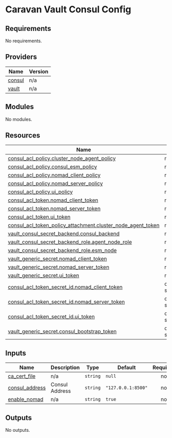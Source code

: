 # Caravan Vault Consul Config

<!-- BEGINNING OF PRE-COMMIT-TERRAFORM DOCS HOOK -->
## Requirements

No requirements.

## Providers

| Name | Version |
|------|---------|
| <a name="provider_consul"></a> [consul](#provider\_consul) | n/a |
| <a name="provider_vault"></a> [vault](#provider\_vault) | n/a |

## Modules

No modules.

## Resources

| Name | Type |
|------|------|
| [consul_acl_policy.cluster_node_agent_policy](https://registry.terraform.io/providers/hashicorp/consul/latest/docs/resources/acl_policy) | resource |
| [consul_acl_policy.consul_esm_policy](https://registry.terraform.io/providers/hashicorp/consul/latest/docs/resources/acl_policy) | resource |
| [consul_acl_policy.nomad_client_policy](https://registry.terraform.io/providers/hashicorp/consul/latest/docs/resources/acl_policy) | resource |
| [consul_acl_policy.nomad_server_policy](https://registry.terraform.io/providers/hashicorp/consul/latest/docs/resources/acl_policy) | resource |
| [consul_acl_policy.ui_policy](https://registry.terraform.io/providers/hashicorp/consul/latest/docs/resources/acl_policy) | resource |
| [consul_acl_token.nomad_client_token](https://registry.terraform.io/providers/hashicorp/consul/latest/docs/resources/acl_token) | resource |
| [consul_acl_token.nomad_server_token](https://registry.terraform.io/providers/hashicorp/consul/latest/docs/resources/acl_token) | resource |
| [consul_acl_token.ui_token](https://registry.terraform.io/providers/hashicorp/consul/latest/docs/resources/acl_token) | resource |
| [consul_acl_token_policy_attachment.cluster_node_agent_token](https://registry.terraform.io/providers/hashicorp/consul/latest/docs/resources/acl_token_policy_attachment) | resource |
| [vault_consul_secret_backend.consul_backend](https://registry.terraform.io/providers/hashicorp/vault/latest/docs/resources/consul_secret_backend) | resource |
| [vault_consul_secret_backend_role.agent_node_role](https://registry.terraform.io/providers/hashicorp/vault/latest/docs/resources/consul_secret_backend_role) | resource |
| [vault_consul_secret_backend_role.esm_node](https://registry.terraform.io/providers/hashicorp/vault/latest/docs/resources/consul_secret_backend_role) | resource |
| [vault_generic_secret.nomad_client_token](https://registry.terraform.io/providers/hashicorp/vault/latest/docs/resources/generic_secret) | resource |
| [vault_generic_secret.nomad_server_token](https://registry.terraform.io/providers/hashicorp/vault/latest/docs/resources/generic_secret) | resource |
| [vault_generic_secret.ui_token](https://registry.terraform.io/providers/hashicorp/vault/latest/docs/resources/generic_secret) | resource |
| [consul_acl_token_secret_id.nomad_client_token](https://registry.terraform.io/providers/hashicorp/consul/latest/docs/data-sources/acl_token_secret_id) | data source |
| [consul_acl_token_secret_id.nomad_server_token](https://registry.terraform.io/providers/hashicorp/consul/latest/docs/data-sources/acl_token_secret_id) | data source |
| [consul_acl_token_secret_id.ui_token](https://registry.terraform.io/providers/hashicorp/consul/latest/docs/data-sources/acl_token_secret_id) | data source |
| [vault_generic_secret.consul_bootstrap_token](https://registry.terraform.io/providers/hashicorp/vault/latest/docs/data-sources/generic_secret) | data source |

## Inputs

| Name | Description | Type | Default | Required |
|------|-------------|------|---------|:--------:|
| <a name="input_ca_cert_file"></a> [ca\_cert\_file](#input\_ca\_cert\_file) | n/a | `string` | `null` | no |
| <a name="input_consul_address"></a> [consul\_address](#input\_consul\_address) | Consul Address | `string` | `"127.0.0.1:8500"` | no |
| <a name="input_enable_nomad"></a> [enable\_nomad](#input\_enable\_nomad) | n/a | `string` | `true` | no |

## Outputs

No outputs.
<!-- END OF PRE-COMMIT-TERRAFORM DOCS HOOK -->
